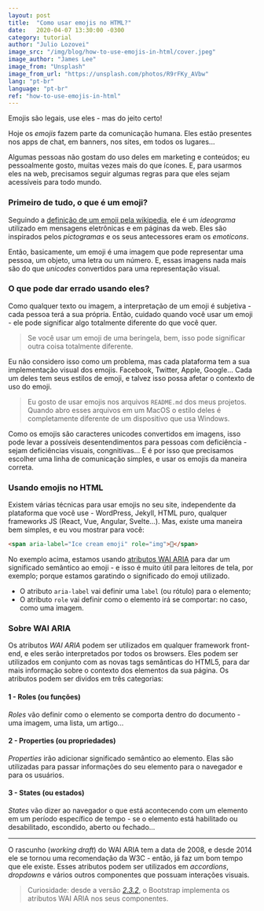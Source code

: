 ```yaml
---
layout: post
title:  "Como usar emojis no HTML?"
date:   2020-04-07 13:30:00 -0300
category: tutorial
author: "Julio Lozovei"
image_src: "/img/blog/how-to-use-emojis-in-html/cover.jpeg"
image_author: "James Lee"
image_from: "Unsplash"
image_from_url: "https://unsplash.com/photos/R9rFKy_AVbw"
lang: "pt-br"
language: "pt-br"
ref: "how-to-use-emojis-in-html"
---
```

Emojis são legais, use eles - mas do jeito certo!
<!--more-->
Hoje os _emojis_ fazem parte da comunicação humana. Eles estão presentes nos apps de chat, em banners, nos sites, em todos os lugares...

Algumas pessoas não gostam do uso deles em marketing e conteúdos; eu pessoalmente gosto, muitas vezes mais do que ícones. E, para usarmos eles na web, precisamos seguir algumas regras para que eles sejam acessíveis para todo mundo.


### Primeiro de tudo, o que é um emoji?
Seguindo a [definição de um emoji pela wikipedia](https://pt.wikipedia.org/wiki/Emoji), ele é um _ideograma_ utilizado em mensagens eletrônicas e em páginas da web. Eles são inspirados pelos _pictogramas_ e os seus antecessores eram os _emoticons_.

Então, basicamente, um emoji é uma imagem que pode representar uma pessoa, um objeto, uma letra ou um número. E, essas imagens nada mais são do que _unicodes_ convertidos para uma representação visual.


### O que pode dar errado usando eles?
Como qualquer texto ou imagem, a interpretação de um emoji é subjetiva - cada pessoa terá a sua própria. Então, cuidado quando você usar um emoji - ele pode significar algo totalmente diferente do que você quer.

> Se você usar um emoji de uma beringela, bem, isso pode significar outra coisa totalmente diferente.

Eu não considero isso como um problema, mas cada plataforma tem a sua implementação visual dos emojis. Facebook, Twitter, Apple, Google... Cada um deles tem seus estilos de emoji, e talvez isso possa afetar o contexto de uso do emoji.

> Eu gosto de usar emojis nos arquivos `README.md` dos meus projetos. Quando abro esses arquivos em um MacOS o estilo deles é completamente diferente de um dispositivo que usa Windows.

Como os emojis são caracteres unicodes convertidos em imagens, isso pode levar a possíveis desentendimentos para pessoas com deficiência - sejam deficiências visuais, congnitivas... E é por isso que precisamos escolher uma linha de comunicação simples, e usar os emojis da maneira correta.


### Usando emojis no HTML
Existem várias técnicas para usar emojis no seu site, independente da plataforma que você use - WordPress, Jekyll, HTML puro, qualquer frameworks JS (React, Vue, Angular, Svelte...). Mas, existe uma maneira bem simples, e eu vou mostrar para você:

```html
<span aria-label="Ice cream emoji" role="img">🍦</span>
```

No exemplo acima, estamos usando [atributos WAI ARIA](https://developer.mozilla.org/pt-BR/docs/Web/Accessibility/ARIA) para dar um significado semântico ao emoji - e isso é muito útil para leitores de tela, por exemplo; porque estamos garatindo o significado do emoji utilizado.

- O atributo `aria-label` vai definir uma `label` (ou rótulo) para o elemento;
- O atributo `role` vai definir como o elemento irá se comportar: no caso, como uma imagem.


### Sobre WAI ARIA
Os atributos _WAI ARIA_ podem ser utilizados em qualquer framework front-end, e eles serão interpretados por todos os browsers. Eles podem ser utilizados em conjunto com as novas tags semânticas do HTML5, para dar mais informação sobre o contexto dos elementos da sua página. Os atributos podem ser dividos em três categorias:

#### 1 - Roles (ou funções)
_Roles_ vão definir como o elemento se comporta dentro do documento - uma imagem, uma lista, um artigo...

#### 2 - Properties (ou propriedades)
_Properties_ irão adicionar significado semântico ao elemento. Elas são utilizadas para passar informações do seu elemento para o navegador e para os usuários.

#### 3 - States (ou estados)
_States_ vão dizer ao navegador o que está acontecendo com um elemento em um período específico de tempo - se o elemento está habilitado ou desabilitado, escondido, aberto ou fechado...

---

O rascunho (_working draft_) do WAI ARIA tem a data de 2008, e desde 2014 ele se tornou uma recomendação da W3C - então, já faz um bom tempo que ele existe. Esses atributos podem ser utilizados em _accordions_, _dropdowns_ e vários outros componentes que possuam interações visuais.

> Curiosidade: desde a versão [_2.3.2_](https://getbootstrap.com/2.3.2), o Bootstrap implementa os atributos WAI ARIA nos seus componentes.
